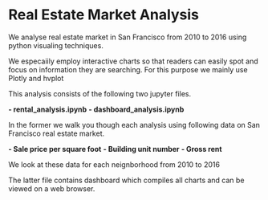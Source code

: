 # Real Estate Market Analysis

We analyse real estate market in San Francisco from 2010 to 2016 using python visualing techniques.

We especaiily employ interactive charts so that readers can easily spot and focus on information they are searching.
For this purpose we mainly use Plotly and hvplot

This analysis consists of the following two jupyter files.
 
**- rental_analysis.ipynb**
**- dashboard_analysis.ipynb**

In the former we walk you though each analysis using following data on San Francisco real estate market.

**- Sale price per square foot**
**- Building unit number**
**- Gross rent**

We look at these data for each neignborhood from 2010 to 2016

The latter file contains dashboard which compiles all charts and can be viewed on a web browser.
